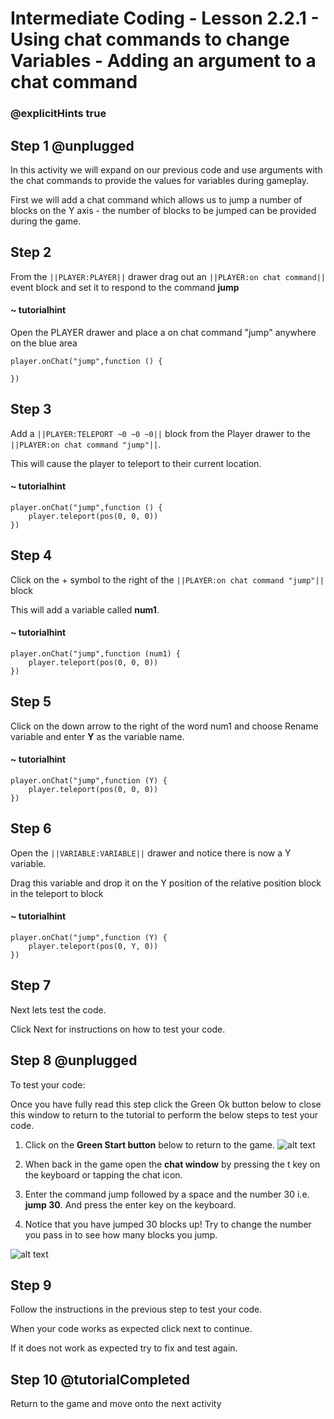# Intermediate Coding - Lesson 2.2.1 - Using chat commands to change Variables - Adding an argument to a chat command

### @explicitHints true

## Step 1 @unplugged
In this activity we will expand on our previous code and use arguments with the chat commands to provide the values for variables during gameplay.

First we will add a chat command which allows us to jump a number of blocks on the Y axis - the number of blocks to be jumped can be provided during the game.

## Step 2
From the ``||PLAYER:PLAYER||`` drawer drag out an ``||PLAYER:on chat command||`` event block and set it to respond to the command **jump**
#### ~ tutorialhint
Open the PLAYER drawer and place a on chat command "jump" anywhere on the blue area
```blocks
player.onChat("jump",function () {
 
})

```
## Step 3
Add a ``||PLAYER:TELEPORT ~0 ~0 ~0||`` block from the Player drawer to the ``||PLAYER:on chat command "jump"||``.

This will cause the player to teleport to their current location.
#### ~ tutorialhint
```blocks 
player.onChat("jump",function () {
	player.teleport(pos(0, 0, 0))
})

```

## Step 4
Click on the + symbol to the right of the ``||PLAYER:on chat command "jump"||`` block

This will add a variable called **num1**.
#### ~ tutorialhint
```blocks 
player.onChat("jump",function (num1) {
	player.teleport(pos(0, 0, 0))
})

```

## Step 5
Click on the down arrow to the right of the word num1 and choose Rename variable and enter **Y** as the variable name.
#### ~ tutorialhint
```blocks 
player.onChat("jump",function (Y) {
	player.teleport(pos(0, 0, 0))
})

```

## Step 6
Open the ``||VARIABLE:VARIABLE||`` drawer and notice there is now a Y variable.

Drag this variable and drop it on the Y position of the relative position block in the teleport to block
#### ~ tutorialhint
```blocks 
player.onChat("jump",function (Y) {
	player.teleport(pos(0, Y, 0))
})
```

## Step 7
Next lets test the code.

Click Next for instructions on how to test your code.

## Step 8 @unplugged
To test your code:

Once you have fully read this step click the Green Ok button below to close this window to return to the tutorial to perform the below steps to test your code.

1. Click on the **Green Start button** below to return to the game.
![alt text](https://intermediate.codingcredentials.com/Lesson2/2.1.1/images/2.jpg?raw=true "Start")


2. When back in the game open the **chat window** by pressing the t key on the keyboard or tapping the chat icon.
3. Enter the command jump followed by a space and the number 30 i.e. **jump 30**. And press the enter key on the keyboard.
4. Notice that you have jumped 30 blocks up! Try to change the number you pass in to see how many blocks you jump.

![alt text](https://intermediate.codingcredentials.com/Lesson2/2.2.1/images/1-Jump.jpg?raw=true "Jump")

## Step 9
Follow the instructions in the previous step to test your code.

When your code works as expected click next to continue.

If it does not work as expected try to fix and test again.


## Step 10 @tutorialCompleted
Return to the game and move onto the next activity
